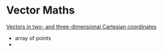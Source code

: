 # Vector Maths

[Vectors in two- and three-dimensional Cartesian coordinates](https://mathinsight.org/vectors_cartesian_coordinates_2d_3d)




- array of points
- 
